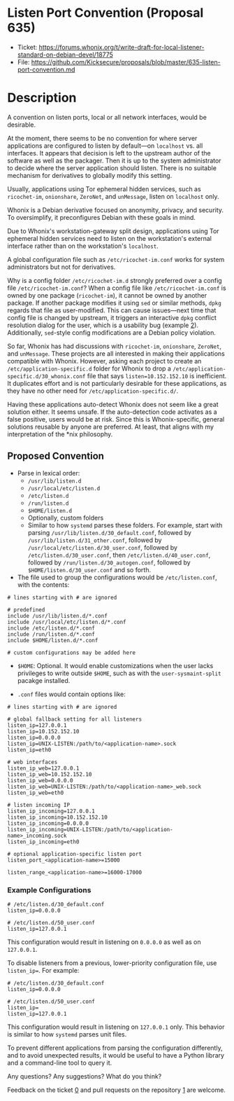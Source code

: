 # Listen Port Convention (Proposal 635)

- Ticket: https://forums.whonix.org/t/write-draft-for-local-listener-standard-on-debian-devel/18775
- File: https://github.com/Kicksecure/proposals/blob/master/635-listen-port-convention.md

# Description

A convention on listen ports, local or all network interfaces, would be desirable.

At the moment, there seems to be no convention for where server applications are configured to listen by default—on `localhost` vs. all interfaces. It appears that decision is left to the upstream author of the software as well as the packager. Then it is up to the system administrator to decide where the server application should listen. There is no suitable mechanism for derivatives to globally modify this setting.

Usually, applications using Tor ephemeral hidden services, such as `ricochet-im`, `onionshare`, `ZeroNet`, and `unMessage`, listen on `localhost` only.

Whonix is a Debian derivative focused on anonymity, privacy, and security. To oversimplify, it preconfigures Debian with these goals in mind.

Due to Whonix's workstation-gateway split design, applications using Tor ephemeral hidden services need to listen on the workstation's external interface rather than on the workstation's `localhost`.

A global configuration file such as `/etc/ricochet-im.conf` works for system administrators but not for derivatives.

Why is a config folder `/etc/ricochet-im.d` strongly preferred over a config file `/etc/ricochet-im.conf`? When a config file like `/etc/ricochet-im.conf` is owned by one package (`ricochet-im`), it cannot be owned by another package. If another package modifies it using `sed` or similar methods, `dpkg` regards that file as user-modified. This can cause issues—next time that config file is changed by upstream, it triggers an interactive `dpkg` conflict resolution dialog for the user, which is a usability bug (example [2]). Additionally, `sed`-style config modifications are a Debian policy violation.

So far, Whonix has had discussions with `ricochet-im`, `onionshare`, `ZeroNet`, and `unMessage`. These projects are all interested in making their applications compatible with Whonix. However, asking each project to create an `/etc/application-specific.d` folder for Whonix to drop a `/etc/application-specific.d/30_whonix.conf` file that says `listen=10.152.152.10` is inefficient. It duplicates effort and is not particularly desirable for these applications, as they have no other need for `/etc/application-specific.d/`.

Having these applications auto-detect Whonix does not seem like a great solution either. It seems unsafe. If the auto-detection code activates as a false positive, users would be at risk. Since this is Whonix-specific, general solutions reusable by anyone are preferred. At least, that aligns with my interpretation of the *nix philosophy.

## Proposed Convention

* Parse in lexical order:
  * `/usr/lib/listen.d`
  * `/usr/local/etc/listen.d`
  * `/etc/listen.d`
  * `/run/listen.d`
  * `$HOME/listen.d`
  * Optionally, custom folders
  * Similar to how `systemd` parses these folders. For example, start with parsing `/usr/lib/listen.d/30_default.conf`, followed by `/usr/lib/listen.d/31_other.conf`, followed by `/usr/local/etc/listen.d/30_user.conf`, followed by `/etc/listen.d/30_user.conf`, then `/etc/listen.d/40_user.conf`, followed by `/run/listen.d/30_autogen.conf`, followed by `$HOME/listen.d/30_user.conf` and so forth.
* The file used to group the configurations would be `/etc/listen.conf`, with the contents:

```
# lines starting with # are ignored

# predefined
include /usr/lib/listen.d/*.conf
include /usr/local/etc/listen.d/*.conf
include /etc/listen.d/*.conf
include /run/listen.d/*.conf
include $HOME/listen.d/*.conf

# custom configurations may be added here
```

* `$HOME`: Optional. It would enable customizations when the user lacks privileges to write outside `$HOME`, such as with the `user-sysmaint-split` pacakge installed.

* `.conf` files would contain options like:

```
# lines starting with # are ignored

# global fallback setting for all listeners
listen_ip=127.0.0.1
listen_ip=10.152.152.10
listen_ip=0.0.0.0
listen_ip=UNIX-LISTEN:/path/to/<application-name>.sock
listen_ip=eth0

# web interfaces
listen_ip_web=127.0.0.1
listen_ip_web=10.152.152.10
listen_ip_web=0.0.0.0
listen_ip_web=UNIX-LISTEN:/path/to/<application-name>_web.sock
listen_ip_web=eth0

# listen incoming IP
listen_ip_incoming=127.0.0.1
listen_ip_incoming=10.152.152.10
listen_ip_incoming=0.0.0.0
listen_ip_incoming=UNIX-LISTEN:/path/to/<application-name>_incoming.sock
listen_ip_incoming=eth0

# optional application-specific listen port
listen_port_<application-name>=15000

listen_range_<application-name>=16000-17000
```

### Example Configurations

```
# /etc/listen.d/30_default.conf
listen_ip=0.0.0.0

# /etc/listen.d/50_user.conf
listen_ip=127.0.0.1
```

This configuration would result in listening on `0.0.0.0` as well as on `127.0.0.1`.

To disable listeners from a previous, lower-priority configuration file, use `listen_ip=`. For example:

```
# /etc/listen.d/30_default.conf
listen_ip=0.0.0.0

# /etc/listen.d/50_user.conf
listen_ip=
listen_ip=127.0.0.1
```

This configuration would result in listening on `127.0.0.1` only. This behavior is similar to how `systemd` parses unit files.

To prevent different applications from parsing the configuration differently, and to avoid unexpected results, it would be useful to have a Python library and a command-line tool to query it.

Any questions? Any suggestions? What do you think?

Feedback on the ticket [0] and pull requests on the repository [1] are welcome.

[0]: https://forums.whonix.org/t/write-draft-for-local-listener-standard-on-debian-devel/18775
[1]: https://github.com/Kicksecure/proposals/blob/master/635-listen-port-convention.md
[2]: https://www.kicksecure.com/wiki/Configuration_Files#dpkg_interactive_conflict_resolution_dialog
